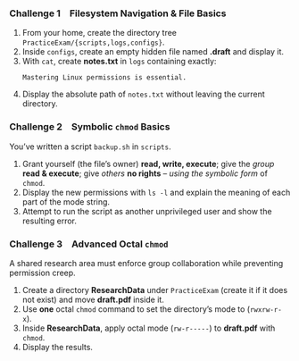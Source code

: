 
### Challenge 1 Filesystem Navigation & File Basics

1. From your home, create the directory tree `PracticeExam/{scripts,logs,configs}`.  
2. Inside `configs`, create an empty hidden file named **.draft** and display it.  
3. With `cat`, create **notes.txt** in `logs` containing exactly:
   ```
   Mastering Linux permissions is essential.
   ```  
4. Display the absolute path of `notes.txt` without leaving the current directory.



### Challenge 2 Symbolic `chmod` Basics

You’ve written a script `backup.sh` in `scripts`.

1. Grant yourself (the file’s owner) **read, write, execute**; give the *group* **read & execute**; give *others* **no rights** – *using the symbolic form* of `chmod`.  
2. Display the new permissions with `ls -l` and explain the meaning of each part of the mode string.  
3. Attempt to run the script as another unprivileged user and show the resulting error.



### Challenge 3 Advanced Octal `chmod`

A shared research area must enforce group collaboration while preventing permission creep.

1. Create a directory **ResearchData** under `PracticeExam` (create it if it does not exist) and move **draft.pdf** inside it.
2. Use **one** octal `chmod` command to set the directory’s mode to (`rwxrw-r-x`).
3. Inside **ResearchData**, apply octal mode  (`rw-r-----`) to **draft.pdf** with `chmod`.
4. Display the results.


